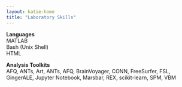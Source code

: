 ```yaml
---
layout: katie-home
title: "Laboratory Skills"
---
```


<span style="font-weight: bold; font-size:1em;">Languages</span>  
MATLAB  
Bash (Unix Shell)  
HTML  

<span style="font-weight: bold; font-size:1em;">Analysis Toolkits</span>  
AFQ, ANTs, Art, ANTs, AFQ, BrainVoyager, CONN, FreeSurfer, FSL, GingerALE, Jupyter Notebook, Marsbar, REX, scikit-learn, SPM, VBM
